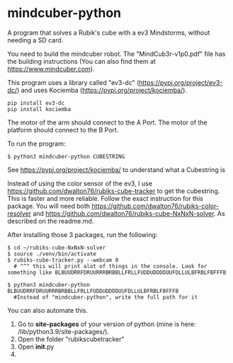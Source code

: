 # mindcuber-python
A program that solves a Rubik's cube with a ev3 Mindstorms, without needing a SD card.

You need to build the mindcuber robot. The "MindCub3r-v1p0.pdf" file has the building instructions (You can also find them  at https://www.mindcuber.com).

This program uses a library called "ev3-dc" (https://pypi.org/project/ev3-dc/) and uses Kociemba (https://pypi.org/project/kociemba/).

```
pip install ev3-dc
pip install kociemba
```

The motor of the arm should connect to the A Port.
The motor of the platform should connect to the B Port.

To run the program:
```
$ python3 mindcuber-python CUBESTRING
```

See https://pypi.org/project/kociemba/ to understand what a Cubestring is

Instead of using the color sensor of the ev3, I use https://github.com/dwalton76/rubiks-cube-tracker to get the cubestring. This is faster and more reliable.
Follow the exact instruction for this package. You will need both https://github.com/dwalton76/rubiks-color-resolver and https://github.com/dwalton76/rubiks-cube-NxNxN-solver. As described on the readme.md.

After installing those 3 packages, run the following:
```
$ cd ~/rubiks-cube-NxNxN-solver
$ source ./venv/bin/activate
$ rubiks-cube-tracker.py --webcam 0
  # ^^^ this will print alot of things in the console. Look for something like BLBUUDRRFDRUURRRBRBBLLFRLLFUDDUDDDDUUFDLLULBFRBLFBFFFB
  
$ python3 mindcuber-python BLBUUDRRFDRUURRRBRBBLLFRLLFUDDUDDDDUUFDLLULBFRBLFBFFFB
  #Instead of "mindcuber-python", write the full path for it
```

You can also automate this. 
1. Go to **site-packages** of your version of python (mine is here: /lib/python3.9/site-packages/).
2. Open the folder "rubikscubetracker"
3. Open __init__.py
4. 
